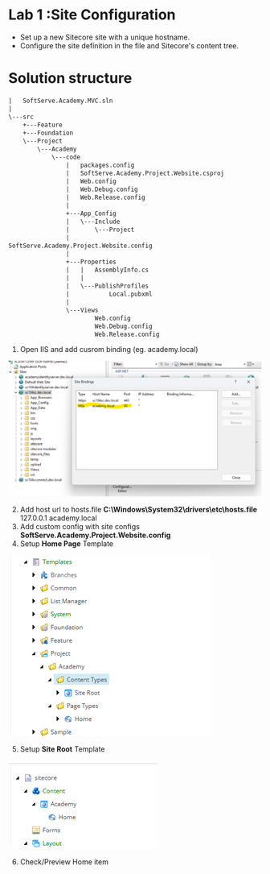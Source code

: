 # Lab 1 :Site Configuration

-   Set up a new Sitecore site with a unique hostname.
-   Configure the site definition in the file and Sitecore's content tree.


# Solution structure

```
|   SoftServe.Academy.MVC.sln
|
\---src
    +---Feature
    +---Foundation
    \---Project
        \---Academy
            \---code
                |   packages.config
                |   SoftServe.Academy.Project.Website.csproj
                |   Web.config
                |   Web.Debug.config
                |   Web.Release.config
                |
                +---App_Config
                |   \---Include
                |       \---Project
                |               SoftServe.Academy.Project.Website.config
                |
                +---Properties
                |   |   AssemblyInfo.cs
                |   |
                |   \---PublishProfiles
                |           Local.pubxml
                |
                \---Views
                        Web.config
                        Web.Debug.config
                        Web.Release.config

```

 1. Open IIS and add cusrom binding (eg. academy.local)

 ![alt text](LabImages/Lab1_iis.png)
 
 2. Add host url to hosts.file **C:\Windows\System32\drivers\etc\hosts.file**
127.0.0.1	academy.local
 3. Add custom config with site configs **SoftServe.Academy.Project.Website.config**
4. Setup **Home Page** Template

![alt text](LabImages/Lab1_1.png)














5. Setup **Site Root** Template

![alt text](LabImages/Lab1_2.png)







6. Check/Preview Home item



